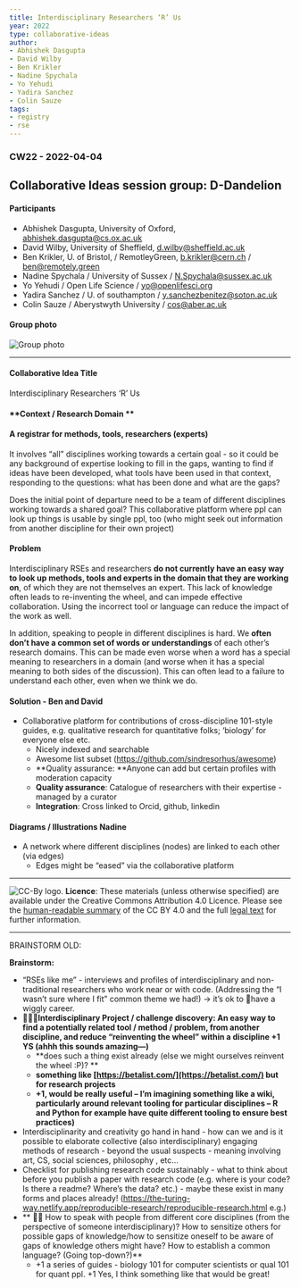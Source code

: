 ```yaml
---
title: Interdisciplinary Researchers ‘R’ Us
year: 2022
type: collaborative-ideas
author:
- Abhishek Dasgupta
- David Wilby
- Ben Krikler
- Nadine Spychala
- Yo Yehudi
- Yadira Sanchez
- Colin Sauze
tags:
- registry
- rse
---
```


### CW22 - 2022-04-04


## **Collaborative Ideas session group: D-Dandelion**

#### **Participants**

* Abhishek Dasgupta, University of Oxford, abhishek.dasgupta@cs.ox.ac.uk
* David Wilby, University of Sheffield, d.wilby@sheffield.ac.uk
* Ben Krikler, U. of Bristol, / RemotleyGreen, [b.krikler@cern.ch](mailto:b.krikler@cern.ch) / ben@remotely.green 
* Nadine Spychala / University of Sussex / [N.Spychala@sussex.ac.uk](mailto:N.Spychala@sussex.ac.uk) 
* Yo Yehudi / Open Life Science / [yo@openlifesci.org](mailto:yo@openlifesci.org)
* Yadira Sanchez / U. of southampton / [y.sanchezbenitez@soton.ac.uk](mailto:y.sanchezbenitez@soton.ac.uk)
* Colin Sauze / Aberystwyth University / [cos@aber.ac.uk](mailto:cos@aber.ac.uk)


#### **Group photo**


![Group photo](../images/cw22-research-r-us.png)



---


#### **Collaborative Idea Title**

Interdisciplinary Researchers ‘R’ Us


#### **Context / Research Domain  **


#### A registrar for methods, tools, researchers (experts)

It involves “all” disciplines working towards a certain goal - so it could be any background of expertise looking to fill in the gaps, wanting to find if ideas have been developed, what tools have been used in that context, responding to the questions: what has been done and what are the gaps? 

Does the initial point of departure need to be a team of different disciplines working towards a shared goal? This collaborative platform where ppl can look up things is usable by single ppl, too (who might seek out information from another discipline for their own project)


#### **Problem**

Interdisciplinary RSEs and researchers **do not currently have an easy way to look up methods, tools and experts in the domain that they are working on**, of which they are not themselves an expert. This lack of knowledge often leads to re-inventing the wheel, and can impede effective collaboration. Using the incorrect tool or language can reduce the impact of the work as well.

In addition, speaking to people in different disciplines is hard. We **often don’t have a common set of words or understandings** of each other’s research domains. This can be made even worse when a word has a special meaning to researchers in a domain (and worse when it has a special meaning to both sides of the discussion). This can often lead to a failure to understand each other, even when we think we do. 


#### **Solution - Ben and David**

* Collaborative platform for contributions of cross-discipline 101-style guides, e.g. qualitative research for quantitative folks; ‘biology’ for everyone else etc.
    * Nicely indexed and searchable 
    * Awesome list subset (https://github.com/sindresorhus/awesome)
    * **Quality assurance: **Anyone can add but certain profiles with moderation capacity
    * **Quality assurance**: Catalogue of researchers with their expertise - managed by a curator
    * **Integration**: Cross linked to Orcid, github, linkedin


#### **Diagrams / Illustrations Nadine**

* A network where different disciplines (nodes) are linked to each other (via edges)
    * Edges might be “eased” via the collaborative platform


---



![CC-By logo.](../images/cc-by.png)
 **Licence**: These materials (unless otherwise specified) are available under the Creative Commons Attribution 4.0 Licence. Please see the [human-readable summary](https://www.google.com/url?q=https://creativecommons.org/licenses/by/4.0/&sa=D&source=editors&ust=1647284290073715&usg=AOvVaw2Hv6utgvyVwEcX-Mj6_3ms) of the CC BY 4.0 and the full [legal text](https://www.google.com/url?q=https://creativecommons.org/licenses/by/4.0/legalcode&sa=D&source=editors&ust=1647284290073913&usg=AOvVaw1dHZ8juvIBg5qXBnasVv35) for further information.

-----

BRAINSTORM OLD:

**Brainstorm:**

*  “RSEs like me” - interviews and profiles of interdisciplinary and non-traditional researchers who work near or with code. (Addressing the “I wasn’t sure where I fit” common theme we had!) -> it’s ok to 🫶have a wiggly career. 
* **🤩🤩🤩Interdisciplinary Project / challenge discovery: An easy way to find a potentially related tool / method / problem, from another discipline, and reduce “reinventing the wheel” within a discipline +1 YS (ahhh this sounds amazing—)**
    * **does such a thing exist already (else we might ourselves reinvent the wheel :P)? **
    * **something like [https://betalist.com/](https://betalist.com/) but for research projects**
    * **+1, would be really useful – I’m imagining something like a wiki, particularly around relevant tooling for particular disciplines – R and Python for example have quite different tooling to ensure best practices)**
*  Interdisciplinarity and creativity go hand in hand - how can we and is it possible to elaborate collective (also interdisciplinary) engaging methods of research - beyond the usual suspects - meaning involving art, CS, social sciences, philosophy , etc… 
*  Checklist for publishing research code sustainably - what to think about before you publish a paper with research code (e.g. where is your code? Is there a readme? Where’s the data? etc.) - maybe these exist in many forms and places already! (https://the-turing-way.netlify.app/reproducible-research/reproducible-research.html e.g.)
* ** 🤩🤩 How to speak with people from different core disciplines (from the perspective of someone interdisciplinary)? How to sensitize others for possible gaps of knowledge/how to sensitize oneself to be aware of gaps of knowledge others might have? How to establish a common language? (Going top-down?)**
    * +1 a series of guides - biology 101 for computer scientists or qual 101 for quant ppl. +1 Yes, I think something like that would be great!
